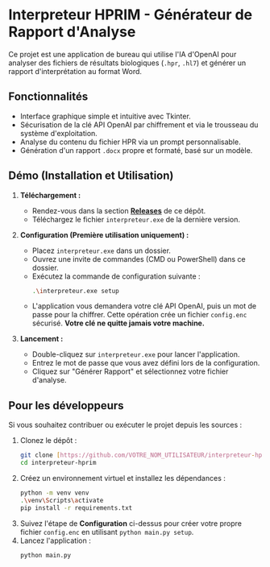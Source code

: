 # Interpreteur HPRIM - Générateur de Rapport d'Analyse

Ce projet est une application de bureau qui utilise l'IA d'OpenAI pour analyser des fichiers de résultats biologiques (`.hpr`, `.hl7`) et générer un rapport d'interprétation au format Word.


## Fonctionnalités

* Interface graphique simple et intuitive avec Tkinter.
* Sécurisation de la clé API OpenAI par chiffrement et via le trousseau du système d'exploitation.
*  Analyse du contenu du fichier HPR via un prompt personnalisable.
*  Génération d'un rapport `.docx` propre et formaté, basé sur un modèle.

## Démo (Installation et Utilisation)

1.  **Téléchargement :**
    * Rendez-vous dans la section [**Releases**](https://github.com/VOTRE_NOM_UTILISATEUR/interpreteur-hprim/releases) de ce dépôt.
    * Téléchargez le fichier `interpreteur.exe` de la dernière version.

2.  **Configuration (Première utilisation uniquement) :**
    * Placez `interpreteur.exe` dans un dossier.
    * Ouvrez une invite de commandes (CMD ou PowerShell) dans ce dossier.
    * Exécutez la commande de configuration suivante :
      ```bash
      .\interpreteur.exe setup
      ```
    * L'application vous demandera votre clé API OpenAI, puis un mot de passe pour la chiffrer. Cette opération crée un fichier `config.enc` sécurisé. **Votre clé ne quitte jamais votre machine.**

3.  **Lancement :**
    * Double-cliquez sur `interpreteur.exe` pour lancer l'application.
    *  Entrez le mot de passe que vous avez défini lors de la configuration.
    *  Cliquez sur "Générer Rapport" et sélectionnez votre fichier d'analyse.

## Pour les développeurs

Si vous souhaitez contribuer ou exécuter le projet depuis les sources :

1.  Clonez le dépôt :
    ```bash
    git clone [https://github.com/VOTRE_NOM_UTILISATEUR/interpreteur-hprim.git](https://github.com/VOTRE_NOM_UTILISATEUR/interpreteur-hprim.git)
    cd interpreteur-hprim
    ```
2.  Créez un environnement virtuel et installez les dépendances :
    ```bash
    python -m venv venv
    .\venv\Scripts\activate
    pip install -r requirements.txt
    ```
3.  Suivez l'étape de **Configuration** ci-dessus pour créer votre propre fichier `config.enc` en utilisant `python main.py setup`.
4.  Lancez l'application :
    ```bash
    python main.py
    ```
